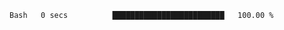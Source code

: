 <!--START_SECTION:waka-->

```txt
Bash   0 secs          █████████████████████████   100.00 %
```

<!--END_SECTION:waka-->
